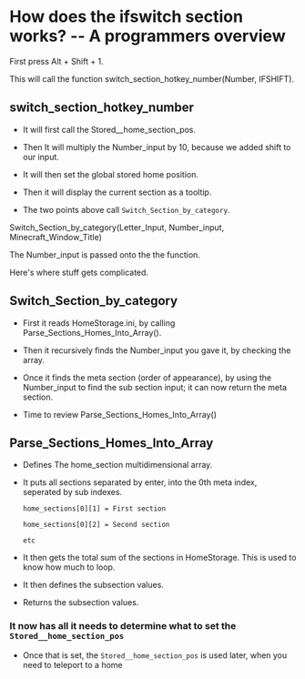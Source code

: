 
# How does the ifswitch section works? -- A programmers overview

First press Alt + Shift + 1.

This will call the function switch_section_hotkey_number(Number, IFSHIFT).

## switch_section_hotkey_number

- It will first call the Stored__home_section_pos.
- Then It will multiply the Number_input by 10, because we added shift to our input.
- It will then set the global stored home position.
- Then it will display the current section as a tooltip.

- The two points above call `Switch_Section_by_category`.

Switch_Section_by_category(Letter_Input, Number_input, Minecraft_Window_Title)

The Number_input is passed onto the the function.

Here's where stuff gets complicated.

## Switch_Section_by_category

- First it reads HomeStorage.ini, by calling Parse_Sections_Homes_Into_Array().

- Then it recursively finds the Number_input you gave it, by checking the array.

- Once it finds the meta section (order of appearance), by using the Number_input to find the sub section input; it can now return the meta section.

- Time to review Parse_Sections_Homes_Into_Array()

## Parse_Sections_Homes_Into_Array

- Defines The home_section multidimensional array.

- It puts all sections separated by enter, into the 0th meta index, seperated by sub indexes.

  ```ahk
  home_sections[0][1] = First section

  home_sections[0][2] = Second section

  etc
  ```

- It then gets the total sum of the sections in HomeStorage. This is used to know how much to loop.

- It then defines the subsection values.

- Returns the subsection values.

### It now has all it needs to determine what to set the `Stored__home_section_pos`

- Once that is set, the `Stored__home_section_pos` is used later, when you need to teleport to a home
